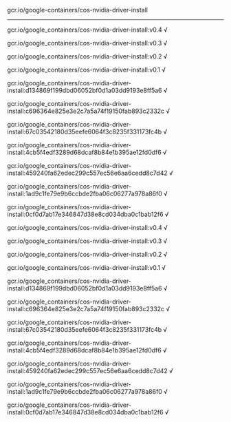 gcr.io/google-containers/cos-nvidia-driver-install 

----
gcr.io/google_containers/cos-nvidia-driver-install:v0.4 √

gcr.io/google_containers/cos-nvidia-driver-install:v0.3 √

gcr.io/google_containers/cos-nvidia-driver-install:v0.2 √

gcr.io/google_containers/cos-nvidia-driver-install:v0.1 √

gcr.io/google_containers/cos-nvidia-driver-install:d134869f199dbd06052bf0d1a03dd9193e8ff5a6 √

gcr.io/google_containers/cos-nvidia-driver-install:c696364e825e3e2c7a5a74f19150fab893c2332c √

gcr.io/google_containers/cos-nvidia-driver-install:67c03542180d35eefe6064f3c8235f331173fc4b √

gcr.io/google_containers/cos-nvidia-driver-install:4cb5f4edf3289d68dcaf8b84e1b395ae12fd0df6 √

gcr.io/google_containers/cos-nvidia-driver-install:459240fa62edec299c557ec56e6aa6cedd8c7d42 √

gcr.io/google_containers/cos-nvidia-driver-install:1ad9c1fe79e9b6ccbde2fba06c06277a978a86f0 √

gcr.io/google_containers/cos-nvidia-driver-install:0cf0d7ab17e346847d38e8cd034dba0c1bab12f6 √

gcr.io/google_containers/cos-nvidia-driver-install:v0.4 √

gcr.io/google_containers/cos-nvidia-driver-install:v0.3 √

gcr.io/google_containers/cos-nvidia-driver-install:v0.2 √

gcr.io/google_containers/cos-nvidia-driver-install:v0.1 √

gcr.io/google_containers/cos-nvidia-driver-install:d134869f199dbd06052bf0d1a03dd9193e8ff5a6 √

gcr.io/google_containers/cos-nvidia-driver-install:c696364e825e3e2c7a5a74f19150fab893c2332c √

gcr.io/google_containers/cos-nvidia-driver-install:67c03542180d35eefe6064f3c8235f331173fc4b √

gcr.io/google_containers/cos-nvidia-driver-install:4cb5f4edf3289d68dcaf8b84e1b395ae12fd0df6 √

gcr.io/google_containers/cos-nvidia-driver-install:459240fa62edec299c557ec56e6aa6cedd8c7d42 √

gcr.io/google_containers/cos-nvidia-driver-install:1ad9c1fe79e9b6ccbde2fba06c06277a978a86f0 √

gcr.io/google_containers/cos-nvidia-driver-install:0cf0d7ab17e346847d38e8cd034dba0c1bab12f6 √

